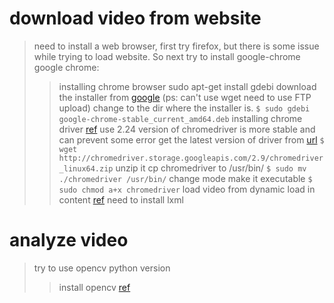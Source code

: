# download video from website 
> need to install a web browser, first try firefox, but there is some issue while trying to load website. So next try to install google-chrome
> google chrome: 
>> installing chrome browser
>> sudo apt-get install gdebi
>> download the installer from [google](https://www.google.com/chrome/browser/desktop/index.html) (ps: can't use wget need to use FTP upload)
>> change to the dir where the installer is. `$ sudo gdebi google-chrome-stable_current_amd64.deb`
> installing chrome driver [ref](https://developers.supportbee.com/blog/setting-up-cucumber-to-run-with-Chrome-on-Linux/)
>> use 2.24 version of chromedriver is more stable and can prevent some error
>> get the latest version of driver from [url](http://chromedriver.storage.googleapis.com/index.html) `$ wget http://chromedriver.storage.googleapis.com/2.9/chromedriver_linux64.zip` 
>> unzip it
>> cp chromedriver to /usr/bin/ `$ sudo mv ./chromedriver /usr/bin/`
>> change mode make it executable `$ sudo chmod a+x chromedriver`
> load video from dynamic load in content [ref](https://dvenkatsagar.github.io/tutorials/python/2015/10/26/ddlv/) 
> need to install lxml

# analyze video 
> try to use opencv python version
>> install opencv [ref](http://milq.github.io/install-opencv-ubuntu-debian/)
